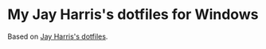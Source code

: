 ﻿# My Jay Harris's dotfiles for Windows

Based on [Jay Harris's dotfiles](https://github.com/jayharris/dotfiles).